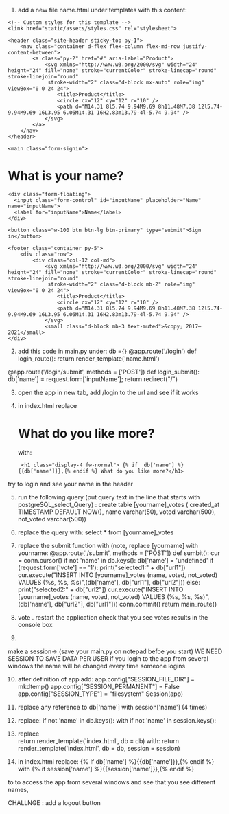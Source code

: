 
1. add a new file name.html under templates with this content:

<!doctype html>
<html lang="en">

<head>
	<meta charset="utf-8">
	<meta name="viewport" content="width=device-width, initial-scale=1">
	<meta name="description" content="">
	<title>Video contest</title>
	<link href="https://cdn.jsdelivr.net/npm/bootstrap@5.1.3/dist/css/bootstrap.min.css" rel="stylesheet" integrity="sha384-1BmE4kWBq78iYhFldvKuhfTAU6auU8tT94WrHftjDbrCEXSU1oBoqyl2QvZ6jIW3"
	 crossorigin="anonymous">


	<!-- Custom styles for this template -->
	<link href="static/assets/styles.css" rel="stylesheet">
</head>

<body>

	<header class="site-header sticky-top py-1">
		<nav class="container d-flex flex-column flex-md-row justify-content-between">
			<a class="py-2" href="#" aria-label="Product">
				<svg xmlns="http://www.w3.org/2000/svg" width="24" height="24" fill="none" stroke="currentColor" stroke-linecap="round" stroke-linejoin="round"
				 stroke-width="2" class="d-block mx-auto" role="img" viewBox="0 0 24 24">
					<title>Product</title>
					<circle cx="12" cy="12" r="10" />
					<path d="M14.31 8l5.74 9.94M9.69 8h11.48M7.38 12l5.74-9.94M9.69 16L3.95 6.06M14.31 16H2.83m13.79-4l-5.74 9.94" />
				</svg>
			</a>
		</nav>
	</header>

	<main class="form-signin">
  <form method="post" action="/login/submit">
    <h1 class="h3 mb-3 fw-normal">What is your name?</h1>

    <div class="form-floating">
      <input class="form-control" id="inputName" placeholder="Name" name="inputName">
      <label for="inputName">Name</label>
    </div>

    <button class="w-100 btn btn-lg btn-primary" type="submit">Sign in</button>

  </form>
</main>

	<footer class="container py-5">
		<div class="row">
			<div class="col-12 col-md">
				<svg xmlns="http://www.w3.org/2000/svg" width="24" height="24" fill="none" stroke="currentColor" stroke-linecap="round" stroke-linejoin="round"
				 stroke-width="2" class="d-block mb-2" role="img" viewBox="0 0 24 24">
					<title>Product</title>
					<circle cx="12" cy="12" r="10" />
					<path d="M14.31 8l5.74 9.94M9.69 8h11.48M7.38 12l5.74-9.94M9.69 16L3.95 6.06M14.31 16H2.83m13.79-4l-5.74 9.94" />
				</svg>
				<small class="d-block mb-3 text-muted">&copy; 2017–2021</small>
    </div>
  </div>
</footer>


<script src="https://cdn.jsdelivr.net/npm/bootstrap@5.1.3/dist/js/bootstrap.bundle.min.js" integrity="sha384-ka7Sk0Gln4gmtz2MlQnikT1wXgYsOg+OMhuP+IlRH9sENBO0LRn5q+8nbTov4+1p" crossorigin="anonymous"></script>

      
  </body>
</html>

2. add this code in main.py under: db ={}
@app.route('/login')
def login_route():
    return render_template('name.html')

@app.route('/login/submit', methods = ['POST'])
def login_submit():
    db['name'] = request.form['inputName'];
    return redirect("/")

3. open the app in new tab, add /login to the url and see if it works

4. in index.html replace
		<h1 class="display-4 fw-normal">What do you like more?</h1>

    with:

    	<h1 class="display-4 fw-normal"> {% if  db['name'] %}{{db['name']}},{% endif %} What do you like more?</h1>

try to login and see your name in the header

5. run the following query (put query text in the line that starts with postgreSQL_select_Query) :
create table [yourname]_votes ( created_at TIMESTAMP DEFAULT NOW(), name varchar(50), voted varchar(500), not_voted varchar(500)) 

6. replace the query with:
select * from [yourname]_votes

7. replace the submit function with (note, replace [yourname] with yourname:
@app.route('/submit', methods = ['POST'])
def sumbit():
  cur = conn.cursor()
  if not 'name' in db.keys():
    db['name'] = 'undefined'
  if (request.form['vote'] == '1'): 
    print("selected1:" + db["url1"])
    cur.execute("INSERT INTO [yourname]_votes (name, voted, not_voted) VALUES (%s, %s, %s)",(db['name'], db["url1"], db["url2"]))
  else:
    print("selected2:" + db["url2"])
    cur.execute("INSERT INTO [yourname]_votes (name, voted, not_voted) VALUES (%s, %s, %s)",(db['name'], db["url2"], db["url1"]))
  conn.commit()
  return main_route()

8. vote . restart the application
 check that you see votes results in the console box

9.
make a session-> (save your main.py on notepad befoe you start)
WE NEED SESSION TO SAVE DATA PER USER
if you login to the app from several windows the name will be changed every time someone logins


10. after definition of app add:
app.config["SESSION_FILE_DIR"] = mkdtemp()
app.config["SESSION_PERMANENT"] = False
app.config["SESSION_TYPE"] = "filesystem"
Session(app) 

19. replace any reference to db['name'] with session['name'] (4 times)

20. replace:
if not 'name' in db.keys():
with 
if not 'name' in session.keys():

21. replace  
return render_template('index.html', db = db)
with:
  return render_template('index.html', db = db, session = session)
22. in index.html replace:
{% if  db['name'] %}{{db['name']}},{% endif %}
with
{% if  session['name'] %}{{session['name']}},{% endif %}

to to access the app from several windows and see that you see different names,

CHALLNGE :
add a logout button